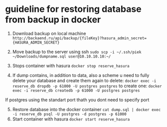 # guideline for restoring database from backup in docker

1. Download backup on local machine `http://backaend.ru/api/backup/{fileKey}?hasura_admin_secret={HASURA_ADMIN_SECRET}`

2. Move backup to the server using ssh `sudo scp -i ~/.ssh/piek ~/Downloads/dumpname.sql user@10.10.10.10:~/`

4. Stops container with hasura `docker stop reserve_hasura`
3. If dump contains, in addition to data, also a scheme u need to fully delete your database and create them again 
to delete: `docker exec -i reserve_db dropdb -p 61000 -U postgres postgres`
to create one: `docker exec -i reserve_db createdb -p 61000 -U postgres postgres`

If postgres using the standart port thath you dont need to specify port

5. Restore database into the docker container 
`cat dump.sql | docker exec -i reserve_db psql -U postgres -d postgres -p 61000`
6. Start container with hasura `docker start reserve_hasura`


